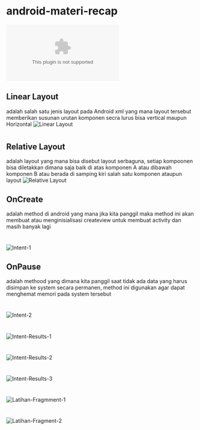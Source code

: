 # android-materi-recap

![Aplikasi Bisa dicoba disini](https://github.com/ahmaduunnail/android-materi-recap/raw/master/app/release/app-release.apk)

## Linear Layout
adalah salah satu jenis layout pada Android xml yang mana layout tersebut memberikan susunan urutan komponen secra lurus bisa vertical maupun Horizontal
![Linear Layout](https://github.com/ahmaduunnail/android-materi-recap/blob/master/.github/(2).png)
#
## Relative Layout
adalah layout yang mana bisa disebut layout serbaguna, setiap kompoonen bisa diletakkan dimana saja baik di atas komponen A atau dibawah komponen B atau berada di samping kiri salah satu komponen ataupun layout
![Relative Layout](https://github.com/ahmaduunnail/android-materi-recap/blob/master/.github/(1).png)
## OnCreate
adalah method di android yang mana jika kita panggil maka method ini akan membuat atau menginisialisasi createview untuk membuat activity dan masih banyak lagi
#
![Intent-1](https://github.com/ahmaduunnail/android-materi-recap/blob/master/.github/(3).png)
## OnPause
adalah methood yang dimana kita panggil saat tidak ada data yang harus disimpan ke system secara  permanen, method ini digunakan agar dapat menghemat memori pada system tersebut
#
![Intent-2](https://github.com/ahmaduunnail/android-materi-recap/blob/master/.github/(4).png)
#
![Intent-Results-1](https://github.com/ahmaduunnail/android-materi-recap/blob/master/.github/(5).png)
#
![Intent-Results-2](https://github.com/ahmaduunnail/android-materi-recap/blob/master/.github/(6).png)
#
![Intent-Results-3](https://github.com/ahmaduunnail/android-materi-recap/blob/master/.github/(7).png)
#
![Latihan-Fragmment-1](https://github.com/ahmaduunnail/android-materi-recap/blob/master/.github/(8).png)
#
![Latihan-Fragment-2](https://github.com/ahmaduunnail/android-materi-recap/blob/master/.github/(9).png)
